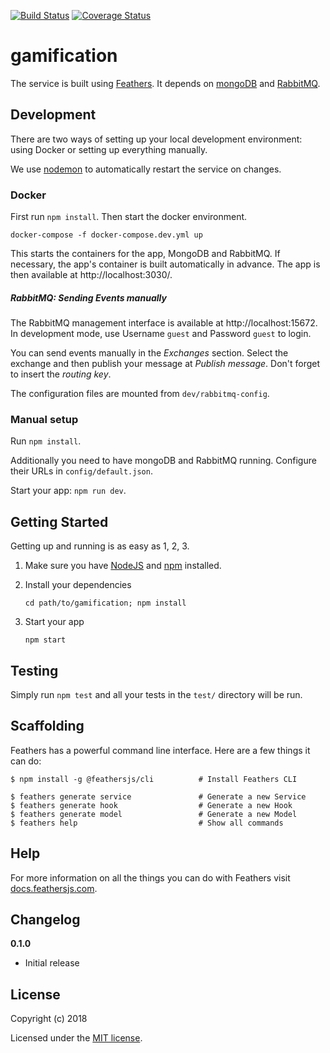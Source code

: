 [![Build Status](https://travis-ci.org/schul-cloud/gamification.svg?branch=master)](https://travis-ci.org/schul-cloud/gamification)
[![Coverage Status](https://coveralls.io/repos/github/schul-cloud/gamification/badge.svg)](https://coveralls.io/github/schul-cloud/gamification)
# gamification

The service is built using [Feathers](https://feathersjs.com). It depends on  [mongoDB](https://www.mongodb.com/) and [RabbitMQ](https://www.rabbitmq.com/). 

## Development

There are two ways of setting up your local development environment: using Docker or setting up everything manually.

We use [nodemon](https://nodemon.io/) to automatically restart the service on changes.

### Docker

First run `npm install`. Then start the docker environment.
```
docker-compose -f docker-compose.dev.yml up
```
This starts the containers for the app, MongoDB and RabbitMQ. If necessary, the app's container is built automatically in advance.
The app is then available at http://localhost:3030/.

##### RabbitMQ: Sending Events manually

The RabbitMQ management interface is available at http://localhost:15672. In development mode, use Username `guest` and Password `guest` to login.

You can send events manually in the *Exchanges* section. Select the exchange and then publish your message at *Publish message*. Don't forget to insert the *routing key*.

The configuration files are mounted from `dev/rabbitmq-config`.

### Manual setup

Run `npm install`.

Additionally you need to have mongoDB and RabbitMQ running. Configure their URLs in `config/default.json`.

Start your app: `npm run dev`.


## Getting Started

Getting up and running is as easy as 1, 2, 3.

1. Make sure you have [NodeJS](https://nodejs.org/) and [npm](https://www.npmjs.com/) installed.
2. Install your dependencies

    ```
    cd path/to/gamification; npm install
    ```

3. Start your app

    ```
    npm start
    ```

## Testing

Simply run `npm test` and all your tests in the `test/` directory will be run.

## Scaffolding

Feathers has a powerful command line interface. Here are a few things it can do:

```
$ npm install -g @feathersjs/cli          # Install Feathers CLI

$ feathers generate service               # Generate a new Service
$ feathers generate hook                  # Generate a new Hook
$ feathers generate model                 # Generate a new Model
$ feathers help                           # Show all commands
```

## Help

For more information on all the things you can do with Feathers visit [docs.feathersjs.com](http://docs.feathersjs.com).

## Changelog

__0.1.0__

- Initial release

## License

Copyright (c) 2018

Licensed under the [MIT license](LICENSE).
